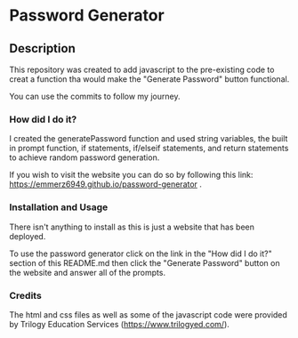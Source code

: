 # Password Generator

## Description

This repository was created to add javascript to the pre-existing code to creat a function tha would make the "Generate Password" button functional. 

You can use the commits to follow my journey.



### How did I do it?

I created the generatePassword function and used string variables, the built in prompt function, if statements, if/elseif statements, and return statements to achieve random password generation. 

If you wish to visit the website you can do so by following this link: https://emmerz6949.github.io/password-generator .



### Installation and Usage

There isn't anything to install as this is just a website that has been deployed.

To use the password generator click on the link in the "How did I do it?" section of this README.md then click the "Generate Password" button on the website and answer all of the prompts.



### Credits

The html and css files as well as some of the javascript code were provided by Trilogy Education Services (https://www.trilogyed.com/).
